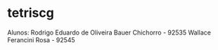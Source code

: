 # tetriscg

Alunos:
    Rodrigo Eduardo de Oliveira Bauer Chichorro - 92535
    Wallace Ferancini Rosa - 92545
